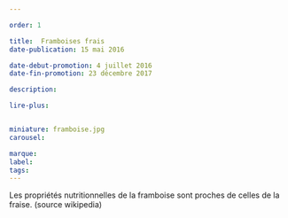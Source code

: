 ```yaml
---

order: 1

title:  Framboises frais
date-publication: 15 mai 2016

date-debut-promotion: 4 juillet 2016
date-fin-promotion: 23 décembre 2017

description: 

lire-plus: 


miniature: framboise.jpg
carousel: 

marque:
label: 
tags: 
---
```


<!--fin-excerpt-->
<!-- ******************************** -->
<!-- **** début contenu détaillé **** -->

Les propriétés nutritionnelles de la framboise sont proches de celles de la fraise. 
(source wikipedia)

<!-- **** fin contenu détaillé **** -->
<!-- ****************************** -->





